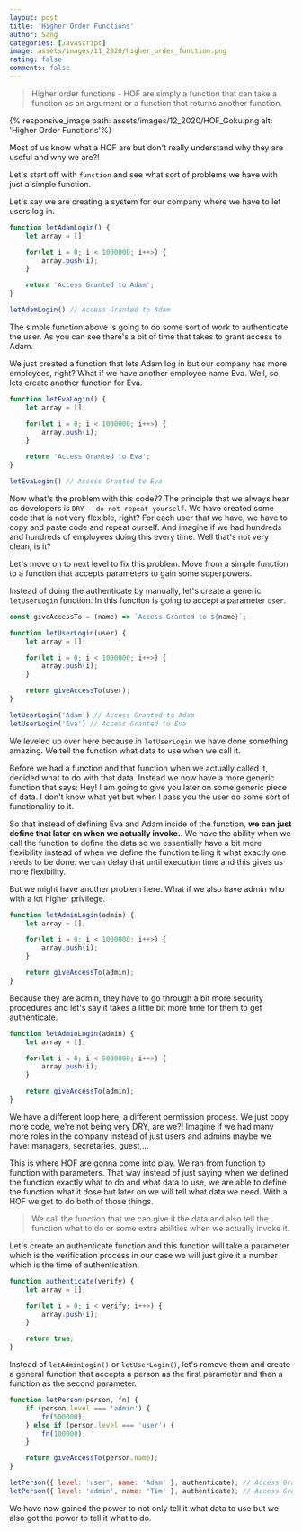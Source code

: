 ```yaml
---
layout: post
title: 'Higher Order Functions'
author: Sang
categories: [Javascript]
image: assets/images/11_2020/higher_order_function.png
rating: false
comments: false
---
```


> Higher order functions - HOF are simply a function that can take a function as an argument or a function that returns another function.

{% responsive_image path: assets/images/12_2020/HOF_Goku.png alt: 'Higher Order Functions'%}

Most of us know what a HOF are but don't really understand why they are useful and why we are?!

Let's start off with `function` and see what sort of problems we have with just a simple function.

Let's say we are creating a system for our company where we have to let users log in.

```javascript
function letAdamLogin() {
	let array = [];

	for(let i = 0; i < 1000000; i++>) {
		array.push(i);
	}

	return 'Access Granted to Adam';
}

letAdamLogin() // Access Granted to Adam
```

The simple function above is going to do some sort of work to authenticate the user. As you can see there's a bit of time that takes to grant access to Adam.

We just created a function that lets Adam log in but our company has more employees, right? What if we have another employee name Eva. Well, so lets create another function for Eva.

```javascript
function letEvaLogin() {
	let array = [];

	for(let i = 0; i < 1000000; i++>) {
		array.push(i);
	}

	return 'Access Granted to Eva';
}

letEvaLogin() // Access Granted to Eva
```

Now what's the problem with this code?? The principle that we always hear as developers is `DRY - do not repeat yourself`. We have created some code that is not very flexible, right? For each user that we have, we have to copy and paste code and repeat ourself. And imagine if we had hundreds and hundreds of employees doing this every time. Well that's not very clean, is it?

Let's move on to next level to fix this problem. Move from a simple function to a function that accepts parameters to gain some superpowers.

Instead of doing the authenticate by manually, let's create a generic `letUserLogin` function. In this function is going to accept a parameter `user`.

```javascript
const giveAccessTo = (name) => `Access Granted to ${name}`;

function letUserLogin(user) {
	let array = [];

	for(let i = 0; i < 1000000; i++>) {
		array.push(i);
	}

	return giveAccessTo(user);
}

letUserLogin('Adam') // Access Granted to Adam
letUserLogin('Eva') // Access Granted to Eva
```

We leveled up over here because in `letUserLogin` we have done something amazing. We tell the function what data to use when we call it.

Before we had a function and that function when we actually called it, decided what to do with that data. Instead we now have a more generic function that says: Hey! I am going to give you later on some generic piece of data. I don't know what yet but when I pass you the user do some sort of functionality to it.

So that instead of defining Eva and Adam inside of the function, **we can just define that later on when we actually invoke.**. We have the ability when we call the function to define the data so we essentially have a bit more flexibility instead of when we define the function telling it what exactly one needs to be done. we can delay that until execution time and this gives us more flexibility.

But we might have another problem here. What if we also have admin who with a lot higher privilege.

```javascript
function letAdminLogin(admin) {
	let array = [];

	for(let i = 0; i < 1000000; i++>) {
		array.push(i);
	}

	return giveAccessTo(admin);
}
```

Because they are admin, they have to go through a bit more security procedures and let's say it takes a little bit more time for them to get authenticate.

```javascript
function letAdminLogin(admin) {
	let array = [];

	for(let i = 0; i < 5000000; i++>) {
		array.push(i);
	}

	return giveAccessTo(admin);
}
```

We have a different loop here, a different permission process. We just copy more code, we're not being very DRY, are we?! Imagine if we had many more roles in the company instead of just users and admins maybe we have: managers, secretaries, guest,...

This is where HOF are gonna come into play. We ran from function to function with parameters. That way instead of just saying when we defined the function exactly what to do and what data to use, we are able to define the function what it dose but later on we will tell what data we need. With a HOF we get to do both of those things.

> We call the function that we can give it the data and also tell the function what to do or some extra abilities when we actually invoke it.

Let's create an authenticate function and this function will take a parameter which is the verification process in our case we will just give it a number which is the time of authentication.

```javascript
function authenticate(verify) {
	let array = [];

	for(let i = 0; i < verify; i++>) {
		array.push(i);
	}

	return true;
}
```

Instead of `letAdminLogin()` or `letUserLogin()`, let's remove them and create a general function that accepts a person as the first parameter and then a function as the second parameter.

```javascript
function letPerson(person, fn) {
	if (person.level === 'admin') {
		fn(500000);
	} else if (person.level === 'user') {
		fn(100000);
	}

	return giveAccessTo(person.name);
}

letPerson({ level: 'user', name: 'Adam' }, authenticate); // Access Granted to Adam
letPerson({ level: 'admin', name: 'Tim' }, authenticate); // Access Granted to Tim
```

We have now gained the power to not only tell it what data to use but we also got the power to tell it what to do.
